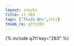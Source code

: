 ```yaml
--- 
layout: sieutv
title: it 283
tags: ["Thiếu Nhi",ittv]
thumb_re: q7t1283
---
```

{% include q7t1 key="283" %} 
